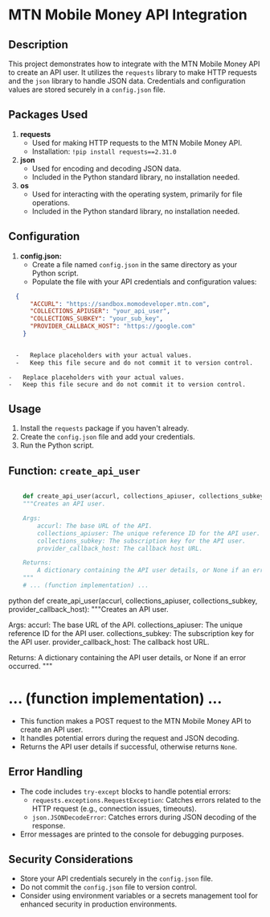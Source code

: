# MTN Mobile Money API Integration

## Description

This project demonstrates how to integrate with the MTN Mobile Money API to create an API user. It utilizes the `requests` library to make HTTP requests and the `json` library to handle JSON data. Credentials and configuration values are stored securely in a `config.json` file.


## Packages Used

1.  **requests**
    -   Used for making HTTP requests to the MTN Mobile Money API.
    -   Installation: `!pip install requests==2.31.0`
2.  **json**
    -   Used for encoding and decoding JSON data.
    -   Included in the Python standard library, no installation needed.
3.  **os**
    -   Used for interacting with the operating system, primarily for file operations.
    -   Included in the Python standard library, no installation needed.


## Configuration

1.  **config.json:**
    -   Create a file named `config.json` in the same directory as your Python script.
    -   Populate the file with your API credentials and configuration values:

``` json
  {
      "ACCURL": "https://sandbox.momodeveloper.mtn.com",
      "COLLECTIONS_APIUSER": "your_api_user",
      "COLLECTIONS_SUBKEY": "your_sub_key",
      "PROVIDER_CALLBACK_HOST": "https://google.com"
    }

```

``` bash

  -   Replace placeholders with your actual values.
  -   Keep this file secure and do not commit it to version control.

```

    -   Replace placeholders with your actual values.
    -   Keep this file secure and do not commit it to version control.

## Usage

1.  Install the `requests` package if you haven't already.
2.  Create the `config.json` file and add your credentials.
3.  Run the Python script.

## Function: `create_api_user`

``` python

    def create_api_user(accurl, collections_apiuser, collections_subkey, provider_callback_host):
    """Creates an API user.

    Args:
        accurl: The base URL of the API.
        collections_apiuser: The unique reference ID for the API user.
        collections_subkey: The subscription key for the API user.
        provider_callback_host: The callback host URL.

    Returns:
        A dictionary containing the API user details, or None if an error occurred.
    """
    # ... (function implementation) ...

```


python def create_api_user(accurl, collections_apiuser, collections_subkey, provider_callback_host): """Creates an API user.

Args:
    accurl: The base URL of the API.
    collections_apiuser: The unique reference ID for the API user.
    collections_subkey: The subscription key for the API user.
    provider_callback_host: The callback host URL.

Returns:
    A dictionary containing the API user details, or None if an error occurred.
"""
# ... (function implementation) ...
-   This function makes a POST request to the MTN Mobile Money API to create an API user.
-   It handles potential errors during the request and JSON decoding.
-   Returns the API user details if successful, otherwise returns `None`.


## Error Handling

-   The code includes `try-except` blocks to handle potential errors:
    -   `requests.exceptions.RequestException`: Catches errors related to the HTTP request (e.g., connection issues, timeouts).
    -   `json.JSONDecodeError`: Catches errors during JSON decoding of the response.
-   Error messages are printed to the console for debugging purposes.

## Security Considerations

-   Store your API credentials securely in the `config.json` file.
-   Do not commit the `config.json` file to version control.
-   Consider using environment variables or a secrets management tool for enhanced security in production environments.

